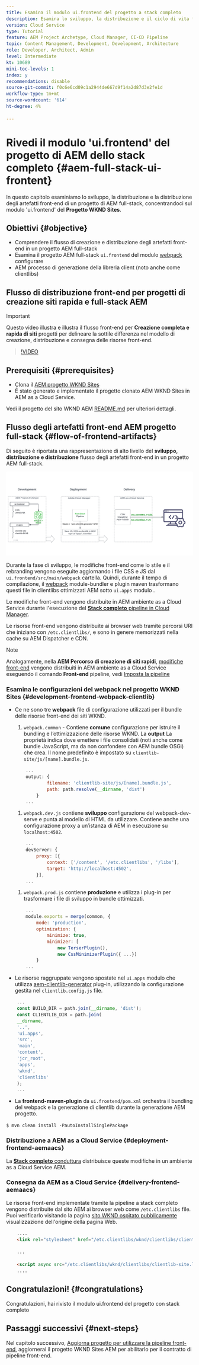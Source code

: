 ```yaml
---
title: Esamina il modulo ui.frontend del progetto a stack completo
description: Esamina lo sviluppo, la distribuzione e il ciclo di vita front-end di un progetto AEM Sites a stack completo basato su Maven.
version: Cloud Service
type: Tutorial
feature: AEM Project Archetype, Cloud Manager, CI-CD Pipeline
topic: Content Management, Development, Development, Architecture
role: Developer, Architect, Admin
level: Intermediate
kt: 10689
mini-toc-levels: 1
index: y
recommendations: disable
source-git-commit: f0c6e6cd09c1a2944de667d9f14a2d87d3e2fe1d
workflow-type: tm+mt
source-wordcount: '614'
ht-degree: 4%

---
```



# Rivedi il modulo &#39;ui.frontend&#39; del progetto di AEM dello stack completo {#aem-full-stack-ui-frontent}

In questo capitolo esaminiamo lo sviluppo, la distribuzione e la distribuzione degli artefatti front-end di un progetto di AEM full-stack, concentrandoci sul modulo &#39;ui.frontend&#39; del __Progetto WKND Sites__.


## Obiettivi {#objective}

* Comprendere il flusso di creazione e distribuzione degli artefatti front-end in un progetto AEM full-stack
* Esamina il progetto AEM full-stack `ui.frontend` del modulo [webpack](https://webpack.js.org/) configurare
* AEM processo di generazione della libreria client (noto anche come clientlibs)

## Flusso di distribuzione front-end per progetti di creazione siti rapida e full-stack AEM

>[!IMPORTANT]
>
>Questo video illustra e illustra il flusso front-end per **Creazione completa e rapida di siti** progetti per delineare la sottile differenza nel modello di creazione, distribuzione e consegna delle risorse front-end.

>[!VIDEO](https://video.tv.adobe.com/v/3409344/)

## Prerequisiti {#prerequisites}


* Clona il [AEM progetto WKND Sites](https://github.com/adobe/aem-guides-wknd)
* È stato generato e implementato il progetto clonato AEM WKND Sites in AEM as a Cloud Service.

Vedi il progetto del sito WKND AEM [README.md](https://github.com/adobe/aem-guides-wknd/blob/main/README.md) per ulteriori dettagli.

## Flusso degli artefatti front-end AEM progetto full-stack {#flow-of-frontend-artifacts}

Di seguito è riportata una rappresentazione di alto livello del __sviluppo, distribuzione e distribuzione__ flusso degli artefatti front-end in un progetto AEM full-stack.

![Sviluppo, distribuzione e distribuzione di artifact front-end](assets/Dev-Deploy-Delivery-AEM-Project.png)


Durante la fase di sviluppo, le modifiche front-end come lo stile e il rebranding vengono eseguite aggiornando i file CSS e JS dal `ui.frontend/src/main/webpack` cartella. Quindi, durante il tempo di compilazione, il [webpack](https://webpack.js.org/) module-bundler e plugin maven trasformano questi file in clientlibs ottimizzati AEM sotto `ui.apps` modulo .

Le modifiche front-end vengono distribuite in AEM ambiente as a Cloud Service durante l&#39;esecuzione del [__Stack completo__ pipeline in Cloud Manager](https://experienceleague.adobe.com/docs/experience-manager-cloud-service/content/implementing/using-cloud-manager/cicd-pipelines/introduction-ci-cd-pipelines.html).

Le risorse front-end vengono distribuite ai browser web tramite percorsi URI che iniziano con `/etc.clientlibs/`, e sono in genere memorizzati nella cache su AEM Dispatcher e CDN.


>[!NOTE]
>
> Analogamente, nella __AEM Percorso di creazione di siti rapidi__, [modifiche front-end](https://experienceleague.adobe.com/docs/experience-manager-cloud-service/content/sites/administering/site-creation/quick-site/customize-theme.html) vengono distribuiti in AEM ambiente as a Cloud Service eseguendo il comando __Front-end__ pipeline, vedi [Imposta la pipeline](https://experienceleague.adobe.com/docs/experience-manager-cloud-service/content/sites/administering/site-creation/quick-site/pipeline-setup.html)

### Esamina le configurazioni del webpack nel progetto WKND Sites {#development-frontend-webpack-clientlib}

* Ce ne sono tre __webpack__ file di configurazione utilizzati per il bundle delle risorse front-end dei siti WKND.

   1. `webpack.common` - Contiene __comune__ configurazione per istruire il bundling e l’ottimizzazione delle risorse WKND. La __output__ La proprietà indica dove emettere i file consolidati (noti anche come bundle JavaScript, ma da non confondere con AEM bundle OSGi) che crea. Il nome predefinito è impostato su `clientlib-site/js/[name].bundle.js`.

   ```javascript
       ...
       output: {
               filename: 'clientlib-site/js/[name].bundle.js',
               path: path.resolve(__dirname, 'dist')
           }
       ...    
   ```

   1. `webpack.dev.js` contiene __sviluppo__ configurazione del webpack-dev-serve e punta al modello di HTML da utilizzare. Contiene anche una configurazione proxy a un’istanza di AEM in esecuzione su `localhost:4502`.

   ```javascript
       ...
       devServer: {
           proxy: [{
               context: ['/content', '/etc.clientlibs', '/libs'],
               target: 'http://localhost:4502',
           }],
       ...    
   ```

   1. `webpack.prod.js` contiene __produzione__ e utilizza i plug-in per trasformare i file di sviluppo in bundle ottimizzati.

   ```javascript
       ...
       module.exports = merge(common, {
           mode: 'production',
           optimization: {
               minimize: true,
               minimizer: [
                   new TerserPlugin(),
                   new CssMinimizerPlugin({ ...})
           }
       ...    
   ```


* Le risorse raggruppate vengono spostate nel `ui.apps` modulo che utilizza [aem-clientlib-generator](https://www.npmjs.com/package/aem-clientlib-generator) plug-in, utilizzando la configurazione gestita nel `clientlib.config.js` file.

```javascript
    ...
    const BUILD_DIR = path.join(__dirname, 'dist');
    const CLIENTLIB_DIR = path.join(
    __dirname,
    '..',
    'ui.apps',
    'src',
    'main',
    'content',
    'jcr_root',
    'apps',
    'wknd',
    'clientlibs'
    );
    ...
```

* La __frontend-maven-plugin__ da `ui.frontend/pom.xml` orchestra il bundling del webpack e la generazione di clientlib durante la generazione AEM progetto.

`$ mvn clean install -PautoInstallSinglePackage`

### Distribuzione a AEM as a Cloud Service {#deployment-frontend-aemaacs}

La [__Stack completo__ conduttura](https://experienceleague.adobe.com/docs/experience-manager-cloud-service/content/implementing/using-cloud-manager/cicd-pipelines/introduction-ci-cd-pipelines.html?#full-stack-pipeline) distribuisce queste modifiche in un ambiente as a Cloud Service AEM.


### Consegna da AEM as a Cloud Service {#delivery-frontend-aemaacs}

Le risorse front-end implementate tramite la pipeline a stack completo vengono distribuite dal sito AEM ai browser web come `/etc.clientlibs` file. Puoi verificarlo visitando la pagina [sito WKND ospitato pubblicamente](https://wknd.site/content/wknd/us/en.html) visualizzazione dell&#39;origine della pagina Web.

```html
    ....
    <link rel="stylesheet" href="/etc.clientlibs/wknd/clientlibs/clientlib-site.lc-181cd4102f7f49aa30eea548a7715c31-lc.min.css" type="text/css">

    ...

    <script async src="/etc.clientlibs/wknd/clientlibs/clientlib-site.lc-d4e7c03fe5c6a405a23b3ca1cc3dcd3d-lc.min.js"></script>
    ....
```

## Congratulazioni! {#congratulations}

Congratulazioni, hai rivisto il modulo ui.frontend del progetto con stack completo

## Passaggi successivi {#next-steps}

Nel capitolo successivo, [Aggiorna progetto per utilizzare la pipeline front-end](update-project.md), aggiornerai il progetto WKND Sites AEM per abilitarlo per il contratto di pipeline front-end.
